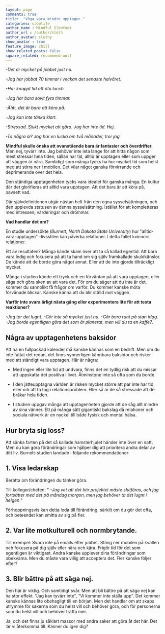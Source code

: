 ```yaml
---
layout: page
comments: true
title:  "Våga vara mindre upptagen."
categories: slowlife
author_name : Mindful Slowfoot
author_url : /author/sloth
author_avatar: slothy
show_avatar : true
feature_image: chill
show_related_posts: false
square_related: recommend-wolf
---
```





*-Det är mycket på jobbet just nu.* 

*-Jag har jobbat 70 timmar i veckan det senaste halvåret.* 

*-Har knappt tid att äta lunch.* 

*-Jag har bara sovit fyra timmar.*

*-Ähh, det är bara att köra på.*

*-Jag kan inte tänka klart.*

*-Stressad. Sjukt mycket att göra. Jag har inte tid. Hej.*

*-Ta några öl? Jag har en lucka om två månader, tror jag.*

**Mindful skulle önska att ovanstående bara är fantasier och överdrifter.** Men nej, tyvärr inte. Jag behöver inte leta länge för att hitta någon som mest stressar hela tiden, sällan har tid, alltid är upptagen eller som uppger att väggen är nära. Samtidigt som många tycks ha hur mycket tid som helst med att stirra ner i mobilen. Det vilar något ganska förvirrande och deprimerande över det hela. 

Den ständiga upptagenheten tycks vara idealet för ganska många. En kultur där det glorifieras att alltid vara upptagen. Att det bara är att köra på, oavsett vad. 

Där självdefinitionen utgår nästan helt från den egna sysselsättningen, och den upplevda statusen av denna sysselsättning. Istället för att kompletteras med intressen, värderingar och drömmar.

**Vad handlar det om?**

 En studie undersökte (*Burnett, North Dakota State University*) hur "alltid-vara-upptagen"
-livsstilen kan påverka relationer. I detta fallet kvinnors relationer. 

Ett av resultaten? Många kände skam över att ta så kallad egentid. Att bara vara ledig och fokusera på att ta hand om sig själv framkallade skuldkänslor. De kände att de borde göra något annat. Eller att de inte gjorde tillräckligt mycket.

Många i studien kände ett tryck och en förväntan på att vara upptagen, eller säga och göra sken av att vara det. 
För om du säger att du inte är det, kommer du sannolikt få frågor om varför. 
Du kommer kanske möta förvånade blickar. Kanske känna att du blir ställd mot väggen.

**Varför inte svara ärligt nästa gång eller experimentera lite för att
testa reaktioner?**

 *-Jag tar det lugnt.*
 *-Gör inte så mycket just nu.*
 *-Går bara runt på stan idag.*
 *-Jag borde egentligen göra det som är planerat, men vill du ta en kaffe?.*



## Några av upptagenhetens baksidor

Att ha en fullpackad kalender må kanske kännas som en bedrift. Men om du inte fattat det redan, det finns synnerligen
kännbara baksidor och risker med att ständigt vara upptagen. Här är några:

- Med ingen eller lite tid att undvara, finns det en tydlig risk att du missar att uppskatta det positiva i livet.
Åtminstone inte så ofta som du borde.

- I den jätteupptagna världen är risken mycket större att par inte har tid eller ork att ta tag i relationsproblem. Eller så är de så   stressade att de bråkar hela tiden. 

- I studien uppgav många att upptagenheten gjorde att de såg allt mindre av sina vänner. Ett på många sätt gigantiskt bakslag
då relationer och sociala nätverk är en nyckel till både fysisk och mental hälsa.



## Hur bryta sig loss?

Att sänka farten på det så kallade hamsterhjulet händer inte över en natt. Men du kan göra förändringar som hjälper dig att prioritera
andra delar av ditt liv.
Burnett-studien landade i följande rekommendationer: 

## 1. Visa ledarskap
Berätta om förändringen du tänker göra.

Till kollegor/chefen: 
" *-Jag vet att det här projektet måste slutföras, och jag fortsätter med det på måndag
morgon, men jag behöver ta det lugnt i helgen.*"

Förhoppningsvis kan detta leda till förändring, särkilt om du gör
det ofta, och beteendet kan smitta av sig på fler.

## 2. Var lite motkulturell och normbrytande.

Till exempel: Svara inte på emails efter jobbet. Stäng ner mobilen på kvällen och fokusera på dig själv eller nära och kära.
Frigör tid för det som egentligen är viktigast. Andra kanske upplever dina förändringar som obekväma. Men du måste vara villig
att acceptera det. Fler kanske följer efter?

## 3. Blir bättre på att säga nej.

Den här är viktig. Och samtidigt svår. Men att bli bättre på att säga nej kan ha stor effekt. "Jag kan tyvärr inte",
"Vi kommer inte ställa upp". Det kommer kanske kännas
lite obehagligt till en början. Men det handlar om att skapa utrymme för sakerna som du helst vill och behöver göra, och för personerna som du helst vill och behöver träffa mer.


Ja, och det finns ju såklart massor med andra saker att göra åt det här. Det lär vi återkomma till. Känner du igen dig?



